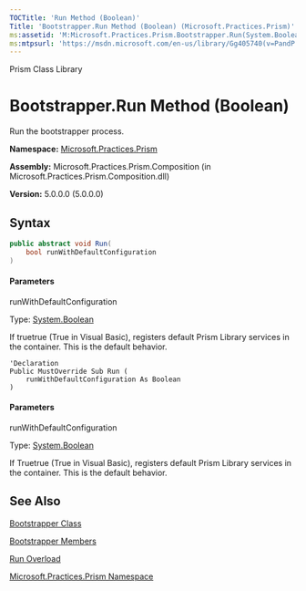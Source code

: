 ```yaml
---
TOCTitle: 'Run Method (Boolean)'
Title: 'Bootstrapper.Run Method (Boolean) (Microsoft.Practices.Prism)'
ms:assetid: 'M:Microsoft.Practices.Prism.Bootstrapper.Run(System.Boolean)'
ms:mtpsurl: 'https://msdn.microsoft.com/en-us/library/Gg405740(v=PandP.50)'
---
```


Prism Class Library

# Bootstrapper.Run Method (Boolean)

Run the bootstrapper process.

**Namespace:** [Microsoft.Practices.Prism](https://msdn.microsoft.com/en-us/library/microsoft.practices.prism(v=pandp.50))

**Assembly:** Microsoft.Practices.Prism.Composition (in Microsoft.Practices.Prism.Composition.dll)

**Version:** 5.0.0.0 (5.0.0.0)

## Syntax

```C#
public abstract void Run(
	bool runWithDefaultConfiguration
)
```

#### Parameters

runWithDefaultConfiguration  

Type: [System.Boolean](http://msdn2.microsoft.com/en-us/library/a28wyd50)

If truetrue (True in Visual Basic), registers default Prism Library services in the container. This is the default behavior.

```VB
'Declaration
Public MustOverride Sub Run ( 
	runWithDefaultConfiguration As Boolean
)
```

#### Parameters

runWithDefaultConfiguration  

Type: [System.Boolean](http://msdn2.microsoft.com/en-us/library/a28wyd50)

If Truetrue (True in Visual Basic), registers default Prism Library services in the container. This is the default behavior.

## See Also


[Bootstrapper Class](https://msdn.microsoft.com/en-us/library/microsoft.practices.prism.bootstrapper(v=pandp.50))

[Bootstrapper Members](https://msdn.microsoft.com/en-us/library/microsoft.practices.prism.bootstrapper_members(v=pandp.50))

[Run Overload](https://msdn.microsoft.com/en-us/library/microsoft.practices.prism.bootstrapper.run(v=pandp.50))

[Microsoft.Practices.Prism Namespace](https://msdn.microsoft.com/en-us/library/microsoft.practices.prism(v=pandp.50))
